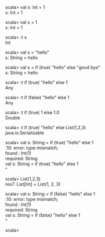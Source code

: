scala> val x: Int = 1  
x: Int = 1  
  
scala> val x = 1  
x: Int = 1  
  
scala> :t x  
Int  
  
scala> val s = "hello"  
s: String = hello  
  
scala> val s = if (true) "hello" else "good bye"  
s: String = hello  
  
scala> :t if (true) "hello" else 1  
Any  
  
scala> :t if (false) "hello" else 1  
Any  
  
scala> :t if (true) 1 else 1.0  
Double  
  
scala> :t if (true) "hello" else List(1,2,3)  
java.io.Serializable  
  
scala> val s: String = if (true) "hello" else 1  
<console>:10: error: type mismatch;  
 found   : Int(1)  
 required: String  
       val s: String = if (true) "hello" else 1  
                                              ^  
  
scala> List(1,2,3)  
res7: List[Int] = List(1, 2, 3)  
  
scala> val s: String = if (false) "hello" else 1  
<console>:10: error: type mismatch;  
 found   : Int(1)  
 required: String  
       val s: String = if (false) "hello" else 1  
                                               ^  
  
scala>   
